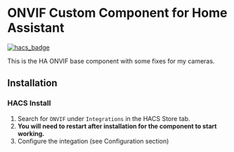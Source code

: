 # ONVIF Custom Component for Home Assistant

[![hacs_badge](https://img.shields.io/badge/HACS-Default-orange.svg?style=for-the-badge)](https://github.com/lamauny/hassio-components/onvif)

This is the HA ONVIF base component with some fixes for my cameras.

## Installation

### HACS Install

1. Search for `ONVIF` under `Integrations` in the HACS Store tab.
2. **You will need to restart after installation for the component to start working.**
3. Configure the integation (see Configuration section)

